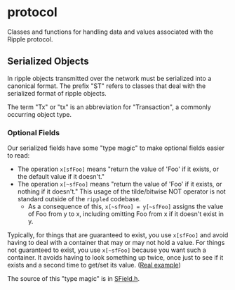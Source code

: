 # protocol

Classes and functions for handling data and
values associated with the Ripple protocol.

## Serialized Objects

In ripple objects transmitted over the network must be
serialized into a canonical format. The prefix "ST" refers
to classes that deal with the serialized format of ripple
objects.

The term "Tx" or "tx" is an abbreviation for "Transaction",
a commonly occurring object type.

### Optional Fields

Our serialized fields have some "type magic" to make
optional fields easier to read:

- The operation `x[sfFoo]` means "return the value of 'Foo'
  if it exists, or the default value if it doesn't."
- The operation `x[~sfFoo]` means "return the value of 'Foo'
  if it exists, or nothing if it doesn't." This usage of the
  tilde/bitwise NOT operator is not standard outside of the
  `rippled` codebase.
    - As a consequence of this, `x[~sfFoo] = y[~sfFoo]`
      assigns the value of Foo from y to x, including omitting
      Foo from x if it doesn't exist in y.

Typically, for things that are guaranteed to exist, you use
`x[sfFoo]` and avoid having to deal with a container that may
or may not hold a value. For things not guaranteed to exist,
you use `x[~sfFoo]` because you want such a container. It
avoids having to look something up twice, once just to see if
it exists and a second time to get/set its value.
([Real example](https://github.com/ripple-alpha/ripple-alpha-core/blob/35f4698aed5dce02f771b34cfbb690495cb5efcc/src/ripple/app/tx/impl/PayChan.cpp#L229-L236))

The source of this "type magic" is in
[SField.h](./SField.h#L296-L302).

